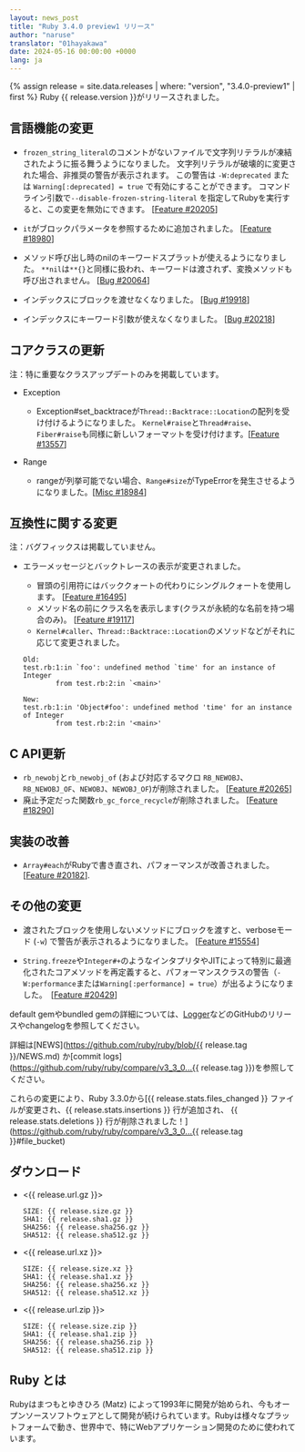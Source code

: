 ```yaml
---
layout: news_post
title: "Ruby 3.4.0 preview1 リリース"
author: "naruse"
translator: "01hayakawa"
date: 2024-05-16 00:00:00 +0000
lang: ja
---
```


{% assign release = site.data.releases | where: "version", "3.4.0-preview1" | first %}
Ruby {{ release.version }}がリリースされました。

## 言語機能の変更

* `frozen_string_literal`のコメントがないファイルで文字列リテラルが凍結されたように振る舞うようになりました。
  文字列リテラルが破壊的に変更された場合、非推奨の警告が表示されます。
  この警告は `-W:deprecated` または `Warning[:deprecated] = true` で有効にすることができます。
  コマンドライン引数で`--disable-frozen-string-literal` を指定してRubyを実行すると、この変更を無効にできます。 [[Feature #20205]]

* `it`がブロックパラメータを参照するために追加されました。 [[Feature #18980]]

* メソッド呼び出し時のnilのキーワードスプラットが使えるようになりました。
  `**nil`は`**{}`と同様に扱われ、キーワードは渡されず、変換メソッドも呼び出されません。 [[Bug #20064]]

* インデックスにブロックを渡せなくなりました。 [[Bug #19918]]

* インデックスにキーワード引数が使えなくなりました。 [[Bug #20218]]

## コアクラスの更新
注：特に重要なクラスアップデートのみを掲載しています。

* Exception

  * Exception#set_backtraceが`Thread::Backtrace::Location`の配列を受け付けるようになりました。
    `Kernel#raise`と`Thread#raise`、`Fiber#raise`も同様に新しいフォーマットを受け付けます。[[Feature #13557]]

* Range

  * rangeが列挙可能でない場合、`Range#size`がTypeErrorを発生させるようになりました。[[Misc #18984]]



## 互換性に関する変更

注：バグフィックスは掲載していません。

* エラーメッセージとバックトレースの表示が変更されました。
  * 冒頭の引用符にはバッククォートの代わりにシングルクォートを使用します。 [[Feature #16495]]
  * メソッド名の前にクラス名を表示します(クラスが永続的な名前を持つ場合のみ)。 [[Feature #19117]]
  * `Kernel#caller`、`Thread::Backtrace::Location`のメソッドなどがそれに応じて変更されました。

  ```
  Old:
  test.rb:1:in `foo': undefined method `time' for an instance of Integer
          from test.rb:2:in `<main>'

  New:
  test.rb:1:in 'Object#foo': undefined method 'time' for an instance of Integer
          from test.rb:2:in '<main>'
  ```


## C API更新

* `rb_newobj`と`rb_newobj_of` (および対応するマクロ `RB_NEWOBJ`、`RB_NEWOBJ_OF`、`NEWOBJ`、`NEWOBJ_OF`)が削除されました。 [[Feature #20265]]
* 廃止予定だった関数`rb_gc_force_recycle`が削除されました。 [[Feature #18290]]

## 実装の改善

* `Array#each`がRubyで書き直され、パフォーマンスが改善されました。 [[Feature #20182]].

## その他の変更

* 渡されたブロックを使用しないメソッドにブロックを渡すと、verboseモード (`-w`) で警告が表示されるようになりました。 [[Feature #15554]]

* `String.freeze`や`Integer#+`のようなインタプリタやJITによって特別に最適化されたコアメソッドを再定義すると、パフォーマンスクラスの警告（`-W:performance`または`Warning[:performance] = true`）が出るようになりました。　[[Feature #20429]]

default gemやbundled gemの詳細については、[Logger](https://github.com/ruby/logger/releases)などのGitHubのリリースやchangelogを参照してください。

詳細は[NEWS](https://github.com/ruby/ruby/blob/{{ release.tag }}/NEWS.md)
か[commit logs](https://github.com/ruby/ruby/compare/v3_3_0...{{ release.tag }})を参照してください。

これらの変更により、Ruby 3.3.0から[{{ release.stats.files_changed }} ファイルが変更され、{{ release.stats.insertions }} 行が追加され、 {{ release.stats.deletions }} 行が削除されました！](https://github.com/ruby/ruby/compare/v3_3_0...{{ release.tag }}#file_bucket)


## ダウンロード

* <{{ release.url.gz }}>

      SIZE: {{ release.size.gz }}
      SHA1: {{ release.sha1.gz }}
      SHA256: {{ release.sha256.gz }}
      SHA512: {{ release.sha512.gz }}

* <{{ release.url.xz }}>

      SIZE: {{ release.size.xz }}
      SHA1: {{ release.sha1.xz }}
      SHA256: {{ release.sha256.xz }}
      SHA512: {{ release.sha512.xz }}

* <{{ release.url.zip }}>

      SIZE: {{ release.size.zip }}
      SHA1: {{ release.sha1.zip }}
      SHA256: {{ release.sha256.zip }}
      SHA512: {{ release.sha512.zip }}

## Ruby とは

Rubyはまつもとゆきひろ (Matz) によって1993年に開発が始められ、今もオープンソースソフトウェアとして開発が続けられています。Rubyは様々なプラットフォームで動き、世界中で、特にWebアプリケーション開発のために使われています。

[Feature #13557]: https://bugs.ruby-lang.org/issues/13557
[Feature #15554]: https://bugs.ruby-lang.org/issues/15554
[Feature #16495]: https://bugs.ruby-lang.org/issues/16495
[Feature #18290]: https://bugs.ruby-lang.org/issues/18290
[Feature #18980]: https://bugs.ruby-lang.org/issues/18980
[Misc #18984]:    https://bugs.ruby-lang.org/issues/18984
[Feature #19117]: https://bugs.ruby-lang.org/issues/19117
[Bug #19918]:     https://bugs.ruby-lang.org/issues/19918
[Bug #20064]:     https://bugs.ruby-lang.org/issues/20064
[Feature #20182]: https://bugs.ruby-lang.org/issues/20182
[Feature #20205]: https://bugs.ruby-lang.org/issues/20205
[Bug #20218]:     https://bugs.ruby-lang.org/issues/20218
[Feature #20265]: https://bugs.ruby-lang.org/issues/20265
[Feature #20429]: https://bugs.ruby-lang.org/issues/20429
